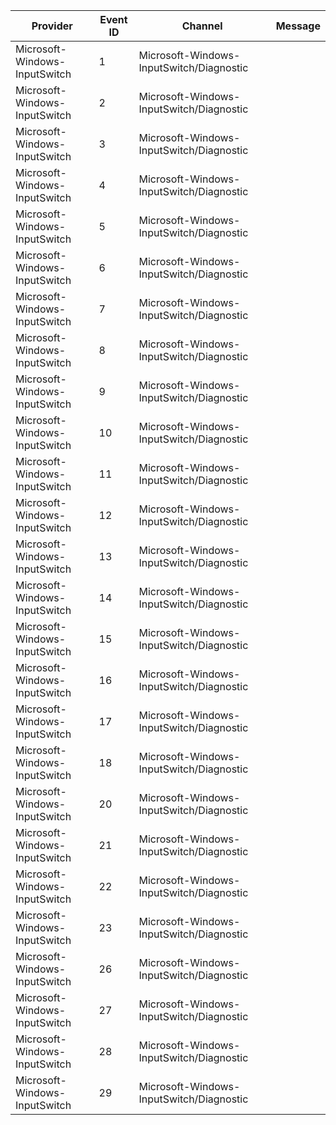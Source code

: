 Provider                       |  Event ID  |  Channel                                   |  Message
-------------------------------|------------|--------------------------------------------|---------
Microsoft-Windows-InputSwitch  |  1         |  Microsoft-Windows-InputSwitch/Diagnostic  |
Microsoft-Windows-InputSwitch  |  2         |  Microsoft-Windows-InputSwitch/Diagnostic  |
Microsoft-Windows-InputSwitch  |  3         |  Microsoft-Windows-InputSwitch/Diagnostic  |
Microsoft-Windows-InputSwitch  |  4         |  Microsoft-Windows-InputSwitch/Diagnostic  |
Microsoft-Windows-InputSwitch  |  5         |  Microsoft-Windows-InputSwitch/Diagnostic  |
Microsoft-Windows-InputSwitch  |  6         |  Microsoft-Windows-InputSwitch/Diagnostic  |
Microsoft-Windows-InputSwitch  |  7         |  Microsoft-Windows-InputSwitch/Diagnostic  |
Microsoft-Windows-InputSwitch  |  8         |  Microsoft-Windows-InputSwitch/Diagnostic  |
Microsoft-Windows-InputSwitch  |  9         |  Microsoft-Windows-InputSwitch/Diagnostic  |
Microsoft-Windows-InputSwitch  |  10        |  Microsoft-Windows-InputSwitch/Diagnostic  |
Microsoft-Windows-InputSwitch  |  11        |  Microsoft-Windows-InputSwitch/Diagnostic  |
Microsoft-Windows-InputSwitch  |  12        |  Microsoft-Windows-InputSwitch/Diagnostic  |
Microsoft-Windows-InputSwitch  |  13        |  Microsoft-Windows-InputSwitch/Diagnostic  |
Microsoft-Windows-InputSwitch  |  14        |  Microsoft-Windows-InputSwitch/Diagnostic  |
Microsoft-Windows-InputSwitch  |  15        |  Microsoft-Windows-InputSwitch/Diagnostic  |
Microsoft-Windows-InputSwitch  |  16        |  Microsoft-Windows-InputSwitch/Diagnostic  |
Microsoft-Windows-InputSwitch  |  17        |  Microsoft-Windows-InputSwitch/Diagnostic  |
Microsoft-Windows-InputSwitch  |  18        |  Microsoft-Windows-InputSwitch/Diagnostic  |
Microsoft-Windows-InputSwitch  |  20        |  Microsoft-Windows-InputSwitch/Diagnostic  |
Microsoft-Windows-InputSwitch  |  21        |  Microsoft-Windows-InputSwitch/Diagnostic  |
Microsoft-Windows-InputSwitch  |  22        |  Microsoft-Windows-InputSwitch/Diagnostic  |
Microsoft-Windows-InputSwitch  |  23        |  Microsoft-Windows-InputSwitch/Diagnostic  |
Microsoft-Windows-InputSwitch  |  26        |  Microsoft-Windows-InputSwitch/Diagnostic  |
Microsoft-Windows-InputSwitch  |  27        |  Microsoft-Windows-InputSwitch/Diagnostic  |
Microsoft-Windows-InputSwitch  |  28        |  Microsoft-Windows-InputSwitch/Diagnostic  |
Microsoft-Windows-InputSwitch  |  29        |  Microsoft-Windows-InputSwitch/Diagnostic  |